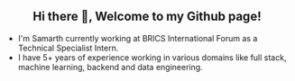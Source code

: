<h2 align="center">Hi there 👋, Welcome to my Github page!</h2>
<ul>
  <li>I'm Samarth currently working at BRICS International Forum as a Technical Specialist Intern.</li>
  <li>I have 5+ years of experience working in various domains like full stack, machine learning, backend and data engineering.</li>
</ul>
